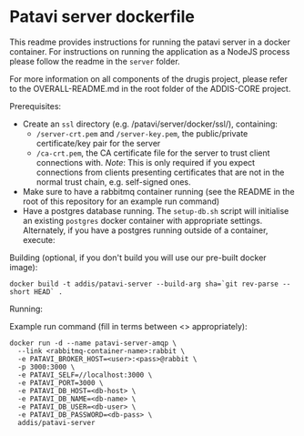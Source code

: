 Patavi server dockerfile
========================

This readme provides instructions for running the patavi server in a docker container. For instructions on running the application as a NodeJS process please follow the readme in the `server` folder.

For more information on all components of the drugis project, please refer to the OVERALL-README.md in the root folder of the ADDIS-CORE project.

Prerequisites:

- Create an `ssl` directory (e.g. /patavi/server/docker/ssl/), containing:
  - `/server-crt.pem` and `/server-key.pem`, the public/private certificate/key pair for the server
  - `/ca-crt.pem`, the CA certificate file for the server to trust client connections with. *Note*: This is only required if you expect connections from clients presenting certificates that are not in the normal trust chain, e.g. self-signed ones.
- Make sure to have a rabbitmq container running (see the README in the root of this repository for an example run command)
- Have a postgres database running. The `setup-db.sh` script will initialise an existing `postgres` docker container with appropriate settings. Alternately, if you have a postgres running outside of a container, execute:

Building (optional, if you don't build you will use our pre-built docker image):

```
docker build -t addis/patavi-server --build-arg sha=`git rev-parse --short HEAD` .
```

Running:

Example run command (fill in terms between <> appropriately):

```
docker run -d --name patavi-server-amqp \
  --link <rabbitmq-container-name>:rabbit \
  -e PATAVI_BROKER_HOST=<user>:<pass>@rabbit \
  -p 3000:3000 \
  -e PATAVI_SELF=//localhost:3000 \
  -e PATAVI_PORT=3000 \
  -e PATAVI_DB_HOST=<db-host> \
  -e PATAVI_DB_NAME=<db-name> \
  -e PATAVI_DB_USER=<db-user> \
  -e PATAVI_DB_PASSWORD=<db-pass> \
  addis/patavi-server
```
